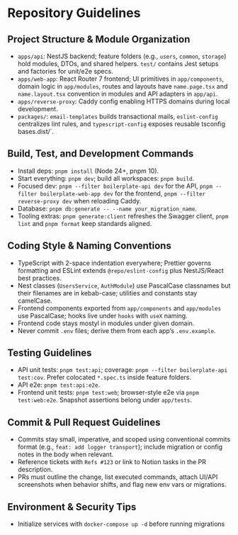 # Repository Guidelines

## Project Structure & Module Organization

- `apps/api`: NestJS backend; feature folders (e.g., `users`, `common`, `storage`) hold modules, DTOs, and shared helpers. `test/` contains Jest setups and factories for unit/e2e specs.
- `apps/web-app`: React Router 7 frontend; UI primitives in `app/components`, domain logic in `app/modules`, routes and layouts have `name.page.tsx` and `name.layout.tsx` convention in modules and API adapters in `app/api`.
- `apps/reverse-proxy`: Caddy config enabling HTTPS domains during local development.
- `packages/`: `email-templates` builds transactional mails, `eslint-config` centralizes lint rules, and `typescript-config` exposes reusable tsconfig bases.dist/`.

## Build, Test, and Development Commands

- Install deps: `pnpm install` (Node 24+, pnpm 10).
- Start everything: `pnpm dev`; build all workspaces: `pnpm build`.
- Focused dev: `pnpm --filter boilerplate-api dev` for the API, `pnpm --filter boilerplate-web-app dev` for the frontend, `pnpm --filter reverse-proxy dev` when reloading Caddy.
- Database: `pnpm db:generate -- --name your_migration_name`.
- Tooling extras: `pnpm generate:client` refreshes the Swagger client, `pnpm lint` and `pnpm format` keep standards aligned.

## Coding Style & Naming Conventions

- TypeScript with 2-space indentation everywhere; Prettier governs formatting and ESLint extends `@repo/eslint-config` plus NestJS/React best practices.
- Nest classes (`UsersService`, `AuthModule`) use PascalCase classnames but their filenames are in kebab-case; utilities and constants stay camelCase.
- Frontend components exported from `app/components` and `app/modules` use PascalCase; hooks live under `hooks` with `useX` naming.
- Frontend code stays mostyl in modules under given domain.
- Never commit `.env` files; derive them from each app’s `.env.example`.

## Testing Guidelines

- API unit tests: `pnpm test:api`; coverage: `pnpm --filter boilerplate-api test:cov`. Prefer colocated `*.spec.ts` inside feature folders.
- API e2e: `pnpm test:api:e2e`.
- Frontend unit tests: `pnpm test:web`; browser-style e2e via `pnpm test:web:e2e`. Snapshot assertions belong under `app/tests`.

## Commit & Pull Request Guidelines

- Commits stay small, imperative, and scoped using conventional commits format (e.g., `feat: add logger transport`); include migration or config notes in the body when relevant.
- Reference tickets with `Refs #123` or link to Notion tasks in the PR description.
- PRs must outline the change, list executed commands, attach UI/API screenshots when behavior shifts, and flag new env vars or migrations.

## Environment & Security Tips

- Initialize services with `docker-compose up -d` before running migrations
